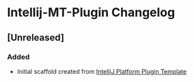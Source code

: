 <!-- Keep a Changelog guide -> https://keepachangelog.com -->

# Intellij-MT-Plugin Changelog

## [Unreleased]
### Added
- Initial scaffold created from [IntelliJ Platform Plugin Template](https://github.com/JetBrains/intellij-platform-plugin-template)
